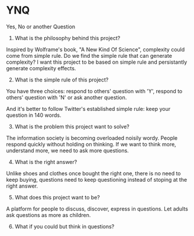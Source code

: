 # YNQ
Yes, No or another Question

1. What is the philosophy behind this project?

  Inspired by Wolframe's book, "A New Kind Of Science", complexity could come from simple rule.
  Do we find the simple rule that can generate complexity?
  I want this project to be based on simple rule and persistantly generate complexity effects.

2. What is the simple rule of this project?

  You have three choices: respond to others' question with 'Y', respond to others' question with 'N' or ask another question.

  And it's better to follow Twitter's established simple rule: keep your question in 140 words.

3. What is the problem this project want to solve?

  The information society is becoming overloaded noisily wordy.
  People respond quickly without holding on thinking.
  If we want to think more, understand more, we need to ask more questions.

4. What is the right answer?

  Unlike shoes and clothes once bought the right one, there is no need to keep buying, questions need to keep questioning instead of stoping at the right answer.

5. What does this project want to be?

  A platform for people to discuss, discover, express in questions. Let adults ask questions as more as children.

6. What if you could but think in questions?
